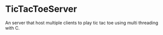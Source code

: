 # TicTacToeServer
An server that host multiple clients to play tic tac toe using multi threading with C.
